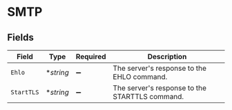 # SMTP


## Fields

| Field                                          | Type                                           | Required                                       | Description                                    |
| ---------------------------------------------- | ---------------------------------------------- | ---------------------------------------------- | ---------------------------------------------- |
| `Ehlo`                                         | **string*                                      | :heavy_minus_sign:                             | The server's response to the EHLO command.     |
| `StartTLS`                                     | **string*                                      | :heavy_minus_sign:                             | The server's response to the STARTTLS command. |